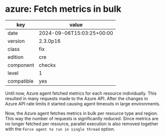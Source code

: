 [//]: # (werk v2)
# azure: Fetch metrics in bulk

key        | value
---------- | ---
date       | 2024-09-06T15:03:25+00:00
version    | 2.3.0p16
class      | fix
edition    | cre
component  | checks
level      | 1
compatible | yes

Until now, Azure agent fetched metrics for each resource individually.
This resulted in many requests made to the Azure API.
After the changes in Azure API rate limits it started causing agent timeouts in
large environments.

Now, the Azure agent fetches metrics in bulk per resource type and region.
This way the number of requests is significantly reduced.
Since metrics are no longer fetched per resource, parallel execution is also
removed together with the `Force agent to run in single thread` option.
